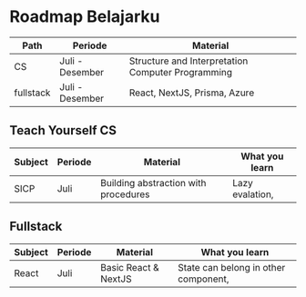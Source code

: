 # Roadmap Belajarku

| Path      | Periode         | Material                                          |
| --------- | --------------- | ------------------------------------------------- |
| CS        | Juli - Desember | Structure and Interpretation Computer Programming |
| fullstack | Juli - Desember | React, NextJS, Prisma, Azure                      |

## Teach Yourself CS

| Subject | Periode | Material                             | What you learn  |
| ------- | ------- | ------------------------------------ | --------------- |
| SICP    | Juli    | Building abstraction with procedures | Lazy evalation, |

## Fullstack

| Subject | Periode | Material             | What you learn                       |
| ------- | ------- | -------------------- | ------------------------------------ |
| React   | Juli    | Basic React & NextJS | State can belong in other component, |
